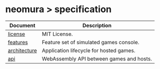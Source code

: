 # neomura > specification

| Document                          | Description                              |
| --------------------------------- | ---------------------------------------- |
| [license](./license.md)           | MIT License.                             |
| [features](./features.md)         | Feature set of simulated games console.  |
| [architecture](./architecture.md) | Application lifecycle for hosted games.  |
| [api](./api.md)                   | WebAssembly API between games and hosts. |

